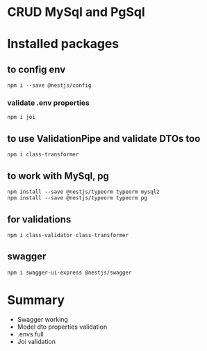 # CRUD MySql and PgSql

# Installed packages

## to config env

```
npm i --save @nestjs/config
```

### validate .env properties

```
npm i joi
```

## to use ValidationPipe and validate DTOs too

```
npm i class-transformer
```

## to work with MySql, pg

```
npm install --save @nestjs/typeorm typeorm mysql2
npm install --save @nestjs/typeorm typeorm pg
```

## for validations

```
npm i class-validator class-transformer
```

## swagger

```
npm i swagger-ui-express @nestjs/swagger
```

# Summary

- Swagger working
- Model dto properties validation
- .envs full
- Joi validation
